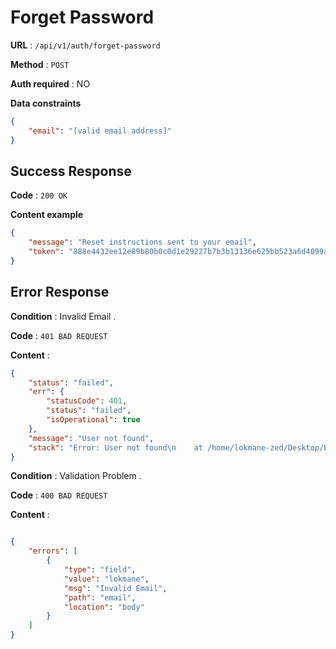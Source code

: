 # Forget Password

**URL** : `/api/v1/auth/forget-password`

**Method** : `POST`

**Auth required** : NO

**Data constraints**

```json
{
	"email": "[valid email address]"
}
```

## Success Response

**Code** : `200 OK`

**Content example**

```json
{
    "message": "Reset instructions sent to your email",
    "token": "888e4432ee12e89b80b0c0d1e29227b7b3b13136e625bb523a6d4099a9f23181"
}
```

## Error Response

**Condition** : Invalid Email .

**Code** : `401 BAD REQUEST`

**Content** :

```json
{
    "status": "failed",
    "err": {
        "statusCode": 401,
        "status": "failed",
        "isOperational": true
    },
    "message": "User not found",
    "stack": "Error: User not found\n    at /home/lokmane-zed/Desktop/E-Learn/E-Learn-Platform/back-end/controllers/authController.js:255:15\n    at process.processTicksAndRejections (node:internal/process/task_queues:95:5)"
}
```


**Condition** : Validation Problem .

**Code** : `400 BAD REQUEST`

**Content** :


```json

{
    "errors": [
        {
            "type": "field",
            "value": "lokmane",
            "msg": "Invalid Email",
            "path": "email",
            "location": "body"
        }
    ]
}

```